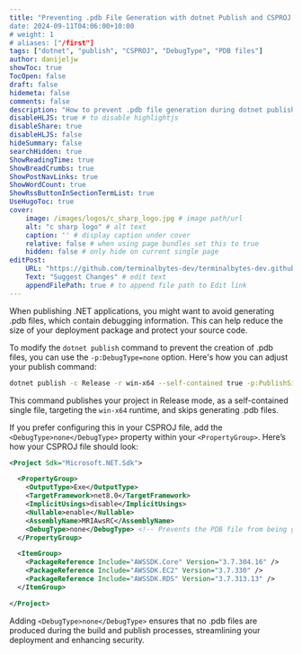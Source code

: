 ```yaml
---
title: "Preventing .pdb File Generation with dotnet Publish and CSPROJ Configuration
date: 2024-09-11T04:06:00+10:00
# weight: 1
# aliases: ["/first"]
tags: ["dotnet", "publish", "CSPROJ", "DebugType", "PDB files"]
author: danijeljw
showToc: true
TocOpen: false
draft: false
hidemeta: false
comments: false
description: "How to prevent .pdb file generation during dotnet publish using the DebugType option"
disableHLJS: true # to disable highlightjs
disableShare: true
disableHLJS: false
hideSummary: false
searchHidden: true
ShowReadingTime: true
ShowBreadCrumbs: true
ShowPostNavLinks: true
ShowWordCount: true
ShowRssButtonInSectionTermList: true
UseHugoToc: true
cover:
    image: /images/logos/c_sharp_logo.jpg # image path/url
    alt: "c sharp logo" # alt text
    caption: '' # display caption under cover
    relative: false # when using page bundles set this to true
    hidden: false # only hide on current single page
editPost:
    URL: "https://github.com/terminalbytes-dev/terminalbytes-dev.github.io/tree/main/content"
    Text: "Suggest Changes" # edit text
    appendFilePath: true # to append file path to Edit link
---
```


When publishing .NET applications, you might want to avoid generating .pdb files, which contain debugging information. This can help reduce the size of your deployment package and protect your source code.

To modify the `dotnet publish` command to prevent the creation of .pdb files, you can use the `-p:DebugType=none` option. Here's how you can adjust your publish command:

```bash
dotnet publish -c Release -r win-x64 --self-contained true -p:PublishSingleFile=true -p:DebugType=none
```

This command publishes your project in Release mode, as a self-contained single file, targeting the `win-x64` runtime, and skips generating .pdb files.

If you prefer configuring this in your CSPROJ file, add the `<DebugType>none</DebugType>` property within your `<PropertyGroup>`. Here’s how your CSPROJ file should look:

```xml
<Project Sdk="Microsoft.NET.Sdk">

  <PropertyGroup>
    <OutputType>Exe</OutputType>
    <TargetFramework>net8.0</TargetFramework>
    <ImplicitUsings>disable</ImplicitUsings>
    <Nullable>enable</Nullable>
    <AssemblyName>MRIAwsRC</AssemblyName>
    <DebugType>none</DebugType> <!-- Prevents the PDB file from being generated -->
  </PropertyGroup>

  <ItemGroup>
    <PackageReference Include="AWSSDK.Core" Version="3.7.304.16" />
    <PackageReference Include="AWSSDK.EC2" Version="3.7.330" />
    <PackageReference Include="AWSSDK.RDS" Version="3.7.313.13" />
  </ItemGroup>

</Project>
```

Adding `<DebugType>none</DebugType>` ensures that no .pdb files are produced during the build and publish processes, streamlining your deployment and enhancing security.